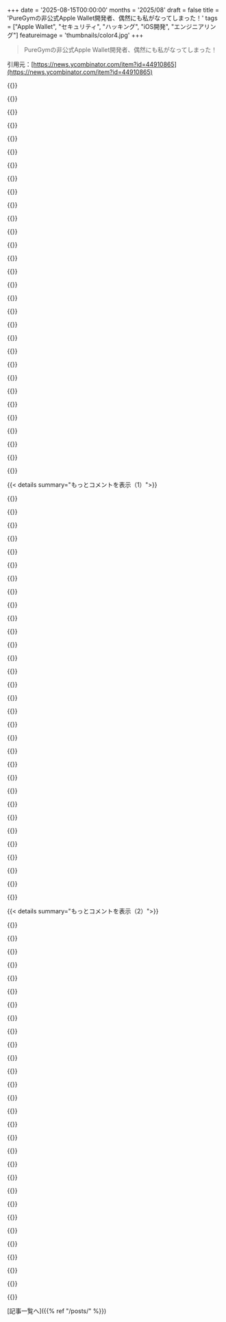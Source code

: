 +++
date = '2025-08-15T00:00:00'
months = '2025/08'
draft = false
title = 'PureGymの非公式Apple Wallet開発者、偶然にも私がなってしまった！'
tags = ["Apple Wallet", "セキュリティ", "ハッキング", "iOS開発", "エンジニアリング"]
featureimage = 'thumbnails/color4.jpg'
+++

> PureGymの非公式Apple Wallet開発者、偶然にも私がなってしまった！

引用元：[https://news.ycombinator.com/item?id=44910865](https://news.ycombinator.com/item?id=44910865)




{{<matomeQuote body="これ、すごい投稿だね！エンジニアの本質を捉えてる。面白くて、興味深くて、感動するよ。おめでとう！君は心底ハッカーだね。<br>アメリカでPureGymに入った時PINをもらったんだけど、その後退会したらChromeからPINが侵害されたって通知が来たんだ。2年後にまたアメリカに行って再入会したら、同じPINを受け取ったんだよ。これってとんでもないレッドフラグだよね。<br>アプリのトークンとPINにも興味津々で、ハイドロマッサージチェアを起動するシステムにセキュリティ上の欠陥を見つけたのを覚えてる。PINは何でも受け入れちゃう、まったくセキュリティがないんだ。" userName="pyman" createdAt="2025/08/15 23:35:47" color="#ff5733">}}




{{<matomeQuote body="＞ChromeがPureGymのPINが侵害されたって教えてくれた<br>これは`haveibeenpwned` APIを使ってるなら、誤検知の可能性が高いね。例えばPIN「87623103」は「558B4C37F6E3FF9A5E1115C66CEF0703E3F2ADEE」にハッシュ化されるんだ。<br>`HaveIBeenPwned`から範囲「558B4」を取得して、その中で「C37F6E3FF9A5E1115C66CEF0703E3F2ADEE」を探すと、それが”侵害済み”で3回見つかってるってわかるんだよ。URL: https://api.pwnedpasswords.com/range/558B4" userName="eterm" createdAt="2025/08/15 23:51:50" color="#45d325">}}




{{<matomeQuote body="もし誰かが気になってるなら、すべての8桁PINが”侵害済み”というわけじゃないけど、多くはそうだし、自動化されるシナリオでは8桁PINのセキュリティは当然限定的だよ。<br>`haveibeenpwned`データセットにすでにある例を見つけるために、簡単なスクリプトを書いたんだ。<br>```<br>  var httpClient = new System.Net.Http.HttpClient();<br>  httpClient.BaseAddress = new Uri(”https://api.pwnedpasswords.com/”);<br><br>  while (true)<br>  {<br>   var password = string.Join(””, Enumerable.Range(0, 8).Select(e =＞ Random.Shared.Next(0, 10)));<br><br>   var hash = Convert.ToHexString(System.Security.Cryptography.SHA1.HashData(Encoding.UTF8.GetBytes(password)));<br><br>   var passwordRange = await httpClient.GetAsync($”range/{hash.Substring(0, 5)}”);<br><br>   passwordRange.EnsureSuccessStatusCode();<br><br>   var allhashes = await passwordRange.Content.ReadAsStringAsync();<br><br>   var splitHashes = allhashes.Split(Environment.NewLine);<br>   <br>   var compromised = splitHashes.SingleOrDefault(h =＞ h.StartsWith(hash.Substring(5)));<br>   <br>   if (compromised != null)<br>   {<br>    Console.WriteLine($”Password {password} Compromised! Found {compromised.Split(’:’)[1]} time(s)”);<br>    Console.WriteLine($”Hash: {hash}”);<br>    return;<br>   }<br>   await System.Threading.Tasks.Task.Delay(1_000);<br>  }<br>```<br>これまでに見た中で”最も侵害された”PINは”17385382”で、DBに驚くべき119回も登録されてるんだ。すべてのPINを調べて統計を集めるのに数時間しかかからないだろうね。" userName="eterm" createdAt="2025/08/16 00:09:45" color="#ff5c5c">}}




{{<matomeQuote body="＞すべての8桁PINが”侵害済み”というわけじゃない<br>いや、それは違うよ。全部だよ。850MBのテキストファイルで全部送ってあげられるよ。かなり圧縮できると思うけどね。" userName="cornholio" createdAt="2025/08/16 07:01:06" color="">}}




{{<matomeQuote body="僕が”侵害済み”を引用符で囲んだのには理由があるんだ。それは、すべての8桁の数字がまだ`haveibeenpwned`でフラグ付けされているわけじゃないって意味だよ。もちろん、それらが実際に安全なパスワードになる世界なんてないし、だからそれをパスワードとして扱うのはちょっとおかしいと思うんだ。" userName="eterm" createdAt="2025/08/17 06:51:58" color="#ff33a1">}}




{{<matomeQuote body="＞17385382<br>それってUnixタイムスタンプの9桁PINを切り詰めたやつだよ。" userName="charcircuit" createdAt="2025/08/16 02:06:53" color="#ff33a1">}}




{{<matomeQuote body="うん、まあ、すべての8桁の数字を列挙したら、そりゃあより大きな数字の一部も見つかるのは当然だよね。" userName="nkrisc" createdAt="2025/08/16 09:22:51" color="">}}




{{<matomeQuote body="ちょっと無理があるんじゃない？その時間について何か特別なことでもあるの？" userName="londons_explore" createdAt="2025/08/16 06:15:08" color="">}}




{{<matomeQuote body="現在時刻を8桁に切り詰めても、2025年2月2日以降のすべてのタイムスタンプがこの結果（PIN「17385382」）を返すんだよ。" userName="echoangle" createdAt="2025/08/16 20:52:14" color="#ff5733">}}




{{<matomeQuote body="は？2025年2月2日のタイムスタンプしかないんだけど。<br>この日に何があったんだ？" userName="londons_explore" createdAt="2025/08/17 11:02:54" color="">}}




{{<matomeQuote body="最近こればっかり。ClaudeでUIモックアップ作ってたら、パスワードフィールドに1234とかasdfって入力してたんだ。そしたらChromeが「お前のパスワード、pwnedされてんぞ！」って騒ぎ出すんだよね。" userName="qingcharles" createdAt="2025/08/17 00:17:23" color="#38d3d3">}}




{{<matomeQuote body="私も全く別のジムチェーンだけど、同じドアシステム使ってるところで同じPINを受け取ったことあるよ。あんたが言う通り、エントロピー源が少ないっていう大きなレッドフラグだよね。" userName="yodelshady" createdAt="2025/08/16 08:47:41" color="#ff5733">}}




{{<matomeQuote body="一番心配なのは、もしACSが新しいPINを発行できないと交換できないってこと。もしPINが1つでも漏れたら、システム総入れ替えまで誰でも入り放題じゃん。PINリスト全体が漏れたら、もう終わりだよ。" userName="pyman" createdAt="2025/08/17 11:03:24" color="#45d325">}}




{{<matomeQuote body="それか、単に以前解約したアカウントを再有効化したら、まだPINが紐づいてたってことかもね。" userName="thefreeman" createdAt="2025/08/16 14:55:32" color="#ff5c5c">}}




{{<matomeQuote body="PureGymってアメリカのどこにあるの？UKにしか見当たらないんだけど。" userName="firesteelrain" createdAt="2025/08/16 17:15:45" color="">}}




{{<matomeQuote body="https://www.purefitness.com/" userName="pyman" createdAt="2025/08/16 20:03:49" color="">}}




{{<matomeQuote body="PureFitnessってPureGymと同じなの？正直わかんない。" userName="firesteelrain" createdAt="2025/08/16 20:41:59" color="">}}




{{<matomeQuote body="PureGymで”USA”をクリックするとPureFitnessに飛ぶよ。昔はそうじゃなかったのかもしれないけど。" userName="qingcharles" createdAt="2025/08/17 00:19:44" color="#ff5c5c">}}




{{<matomeQuote body="iOS版PureGymアプリのお気に入り（意味不明な）機能は、開くと聞いてるオーディオが止まるところだよ。まるで別のオーディオアプリを開いたみたいにね。でも音は一切鳴ってないんだ。マジおかしい。" userName="Roonerelli" createdAt="2025/08/16 09:08:14" color="">}}




{{<matomeQuote body="アプリが他のオーディオを止めるの、2つの可能性が考えられるね。一つはアプリが排他的オーディオコンテキストを要求してる場合。もう一つは、スクリーンショット防止技術で使われる動画がオーディオを乗っ取ってるのかも。" userName="urbandw311er" createdAt="2025/08/16 09:59:48" color="#ff33a1">}}




{{<matomeQuote body="AndroidのSubwayアプリでもこれあったな。たぶん動画のせいだと思うけど、セキュリティ目的じゃなくて、ただの派手なスプラッシュスクリーンアニメーションが、音なし設定を忘れてただけなんじゃないかな。" userName="figgyc" createdAt="2025/08/16 12:22:20" color="#ff5733">}}




{{<matomeQuote body="安っぽいアプリの共通点だよね。理由不明なバグだらけで、全然直そうとしないんだ。うちの銀行アプリも連絡先にアクセス許可しないと送金できないバグがあるし、こういうのがひどいアプリの見分け方だよね。" userName="bapak" createdAt="2025/08/16 11:57:23" color="#ff5733">}}




{{<matomeQuote body="Appleもこの問題、直さないんだよね。アプリがPodcastを何度も止めるのに、止められないのは困る。AirPods使ってないとアプリを開いたまま自分のオーディオを再開するのも無理だし、なんとかしてほしいよ。" userName="hombre_fatal" createdAt="2025/08/16 14:51:10" color="">}}




{{<matomeQuote body="オーディオアプリって、バックグラウンドで動くための権限がもっと大きいんだよね？それと関係あるんじゃないかなって、ちょっと思った。" userName="burnerthrow008" createdAt="2025/08/16 09:39:07" color="">}}




{{<matomeQuote body="AndroidのTechnogymアプリも同じだよ。新しいフィットネス機器に接続するたびにオーディオが止まるんだ。本当にイライラする！" userName="mattuk89" createdAt="2025/08/16 23:42:58" color="">}}




{{<matomeQuote body="「英国の天気とプロテインシェイクまみれのキーパッドは古いPINでOKなのに、デジタルQRコードはNSAがうらやむような暗号が必要」って記述、すごくいい文章だね！" userName="JSR_FDED" createdAt="2025/08/16 04:53:42" color="">}}




{{<matomeQuote body="この記事、LLMが書いたみたいに読める人いる？別に悪いことじゃないけど、ちょっと頑張りすぎてる感じがするんだよね。" userName="isubkhankulov" createdAt="2025/08/17 06:38:10" color="">}}




{{<matomeQuote body="写真のフィルターが受け入れられるのに何年もかかったみたいに、テキストも同じようになると思う。この記事は、LLMで編集されてようがそうでなかろうが、素晴らしいブログ記事だよ。" userName="pyman" createdAt="2025/08/17 12:24:01" color="">}}




{{<matomeQuote body="「Apple Walletを実装しない理由」だって？スクリーンショット見る限り、モバイル向けウェブサイトのラッパーかFlutterみたいな感じだから、AppleのAPIに詳しい開発者は社内にいないんじゃないかな。" userName="frankus" createdAt="2025/08/15 22:39:04" color="#38d3d3">}}




{{<matomeQuote body="GoogleとかStack Overflow、LLMとかあるのに、なんで企業は学べねーんだろ？UXなんて誰も気にしてないんだよ。前の開発チームはもういないし、残ってるのは一番安上がりなエンジニアだけってのが俺の皮肉な見方だね。" userName="cedws" createdAt="2025/08/16 02:02:15" color="">}}




{{< details summary="もっとコメントを表示（1）">}}

{{<matomeQuote body="フィットネス業界で働いてた時、通知機能の話になったんだけどさ。8つも部署があってさ、結局「ジムの清潔度を尋ねる通知」がいいってなったんだよ。「安全だから」ってアホか。委員会は技術わかんないし、政治的だし、会員を怖がらせるのをめちゃくちゃ恐れてるんだよな。" userName="withinboredom" createdAt="2025/08/16 09:32:27" color="#ff5c5c">}}




{{<matomeQuote body="「通知は必要」って懸念は合ってたのに、結局バカみたいな通知にしたってのがスゲーな。天気を聞く通知とかと一緒じゃん。だから俺はジムアプリは絶対使わねえって言ったんだよ。通知の明確な必要性がないなら、なんでそんなもん追加すんだ？" userName="ndriscoll" createdAt="2025/08/16 11:53:25" color="">}}




{{<matomeQuote body="元々はクラスのキャンセルとか変更の通知を考えてたんだけどさ、彼らは「キャンセルになったクラスでも、人がジムに来てくれる方が、全然来ないよりマシ」って考えたんだよ。" userName="withinboredom" createdAt="2025/08/16 11:56:33" color="">}}




{{<matomeQuote body="専門外のエンジニアが仕事しながら学ぶってやり方だと、マジで変なコードとひどいユーザーエクスペリエンスになるんだよ。俺も何回か経験あるけど、長期的に見ると最悪。最初に書いたコードがすぐレガシーになっちまって、それがずっと残るんだからな。" userName="spcebar" createdAt="2025/08/16 15:39:03" color="#ff5733">}}




{{<matomeQuote body="「彼ら」って誰のこと？ほとんどの会社はプログラマーなんて雇ってないよ。アプリは安いコンサルタントに外注されてるんだから。" userName="troupo" createdAt="2025/08/16 06:58:32" color="">}}




{{<matomeQuote body="ジムアプリなんて、記事にもあるようにそんなに変える必要ねーだろ。UXも実際「まあまあ」だし、モバイルサイトのラッパーだけど十分使えてるよ。" userName="extraisland" createdAt="2025/08/16 02:45:00" color="">}}




{{<matomeQuote body="PureGym使ってたけど、著者が言うようにアプリは最悪だよ。電波良くても30秒以上「ウォームアップ」とか意味不明。俺は今すぐQRコードが欲しいのに、ジムの外でアホみたいに待たされるんだから。" userName="cedws" createdAt="2025/08/16 03:09:38" color="#38d3d3">}}




{{<matomeQuote body="多分、彼らは気にしてないよ。「アプリがある」ってことが大事なんだろ。開発は1人か2人で、フルタイムじゃない奴がやってて、ユーザーが欲しいものより、次のプロモーションの機能作るのに時間使ってるんだ。" userName="MBCook" createdAt="2025/08/16 04:04:47" color="">}}




{{<matomeQuote body="アプリ開発は外部のスタジオがやってるんだろうな。ジムが自社でアプリ開発者を雇うことはほとんどないし。開発会社は金稼ぎと、クライアントを満足させることだけが大事なんだよ。アプリのユーザーは彼らの顧客じゃないし、せいぜい二の次だよ。" userName="stefs" createdAt="2025/08/16 16:51:20" color="#45d325">}}




{{<matomeQuote body="俺はもっとアプリ全体のデザインについて話してたんだけどね。まあ「普通」って感じかな。俺の住んでるところは北西部の田舎で電波がマジで悪くてさ。ジムの近くはほぼ圏外だったし、QRコードをスキャンしても全然認識されなくて、結局いつも8桁のコードを使ってたんだよ。iPhoneアプリでの話だけどね。<br>結局、歩いたり自転車に乗る方が好きだから解約しちゃったんだけど、今年の初めまでは使ってたよ。PureGymは安いし、設備もそこそこ良くて清潔（少なくとも俺が行ってたところはね）だから、アプリがちょっとクソなのは別にどうでもいい問題だったかな。" userName="extraisland" createdAt="2025/08/16 04:05:38" color="">}}




{{<matomeQuote body="まさにそれだよ！ジムアプリで一番大事なのは、ジムに入れることだろ！" userName="vendiddy" createdAt="2025/08/16 06:49:14" color="">}}




{{<matomeQuote body="アプリはPureGymのコアビジネスじゃないんだよ。俺ならアプリのUX改善に20万ポンド使うより、ジムにスクワットラックを増やすのに使ってほしいね。8桁の入館コードを覚えちゃえば、アプリなんて開かなくて済むし。" userName="OtherShrezzing" createdAt="2025/08/16 09:35:33" color="#45d325">}}




{{<matomeQuote body="OPはたった週末だけで、アプリの使い勝手を「ちょっとイライラする」状態から「めちゃくちゃ便利」に変えたんだろ。顧客体験を改善するために必要な予算はほぼゼロなのに、PureGymの誰も体験が本当に良くないって評価してないんだろうな。彼らにはそうする経験や専門知識がないんだと思うよ。" userName="jonathanlydall" createdAt="2025/08/16 10:44:16" color="#ff5733">}}




{{<matomeQuote body="たぶんインドかどっかの安い労働力を使ってるんだろ。一番安い入札額で契約が決まったんだろうな。" userName="sammy2255" createdAt="2025/08/16 03:35:42" color="">}}




{{<matomeQuote body="これだよな。有名なジムチェーンのコアビジネスは会員獲得と解約を難しくすることであって、開発じゃない。運が良ければ、数人の自社ウェブ開発者がウェブサイトとデータベースのメンテをしてて、アプリは業者に「アプリっぽく動くように作ってくれ」って頼んでる感じだろう。運が悪ければ、全部ウェブ運用を外部委託してて、H2をH3に変えたいって言うだけでも毎回金を巻き上げられてるんだよ。" userName="toyg" createdAt="2025/08/16 08:11:37" color="#ff5c5c">}}




{{<matomeQuote body="それが全部の問題だろ？自動車会社のコアビジネスはソフトウェアじゃないけど、ソフトウェア会社に叩きのめされてるじゃん。ソフトウェア会社に潰されるまでは、お前はソフトウェア会社じゃないんだよ。" userName="bapak" createdAt="2025/08/16 12:00:09" color="#ff5733">}}




{{<matomeQuote body="PureGymはどうやったらもっと解約しやすくなるんだ？俺、数ヶ月前にアプリで解約できた気がするんだけどな。" userName="aembleton" createdAt="2025/08/16 11:32:46" color="">}}




{{<matomeQuote body="Apple Walletに対応させたら、Android Walletも対応させなきゃいけないし、そうすると保守するコードが増えるじゃん。でも、自社アプリを起動した時に常にQRコードを表示するようにできるだろ。" userName="pastorhudson" createdAt="2025/08/16 00:13:37" color="#ff5733">}}




{{<matomeQuote body="俺もPureGymのアプリ使ってるけど、前はPINコード使ってたんだよな。アプリってさ、ウェブサイトのラッパーみたいに見えるんだよね。" userName="extraisland" createdAt="2025/08/16 02:20:20" color="">}}




{{<matomeQuote body="良い記事だったよ！俺もオランダのTrainMoreで似たような経験をしたんだ。NFCキーフォブが30秒ごとに変わるQRコードに置き換えられたんだよね。俺はWallet連携を使わないから、ネイティブアプリは作らなかったな。<br>これについてはここで書いたよ: https://blog.davidv.dev/posts/trainmore-re/" userName="deivid" createdAt="2025/08/16 09:47:16" color="#38d3d3">}}




{{<matomeQuote body="”もしその機能を開発したら、我々がそれを所有しなきゃいけなくなる。””その通りだ、2028年のロードマップに載せておこう。”<br>これが少なくとも、俺がTech業界で経験することかな。" userName="sb8244" createdAt="2025/08/15 22:36:44" color="">}}




{{<matomeQuote body="部門会議でロードマップや計画を話し合うときの経験だと、”それは俺たちに金をもたらすのか？だって、やることにはコストがかかるんだぞ。”って感じなんだよ（やることリストと欲しいものリストはホントに長いしね）。<br>PureGymが今できるベストなこと？そのアプリ作った奴に数千ドル払って、一生涯のメンバーシップを与えればいいんだよ。" userName="subscribed" createdAt="2025/08/16 02:41:29" color="#785bff">}}




{{<matomeQuote body="”とっておきの情報？8桁のジムのドアのPINコードがAPIパスワードで、多分自分で設定してないってこと。”<br>失敗回数にレート制限があるといいんだけどな。誰かのEメールアドレスを知っていたら、すぐにAPIアクセスできちゃうってこと？あと、要求できるスコープが適切に制限されていることを信じてるよ？" userName="eterm" createdAt="2025/08/15 23:36:28" color="#ff5733">}}




{{<matomeQuote body="もっとすごいのは、コードが予測可能で、間違った試行をしてもジムのドアにロックアウト機能がないってことだな。俺が登録した時は、コードの形式が「アカウント作成時の分][2桁の乱数][誕生日の日（または月）][誕生年」だったんだ。例えば、＜59341295＞は59分に登録して誕生日が1995年12月の人ってこと。もし誰かの誕生月を知ってたら、6000通りのコードをループで試せばアクセスコードがわかるんだぜ。俺のジムだと、PTコーチがクライアントの誕生日を大声で祝ったりしてたし、乱数がジムでの登録ごとに増えるただの整数だったとしても驚かないね。" userName="OtherShrezzing" createdAt="2025/08/16 09:13:48" color="#38d3d3">}}




{{<matomeQuote body="OPだよ！<br>＞その後すぐにAPIアクセスできるってこと？<br>そう、その通り。まだレート制限には当たってないけど、公式アプリやウェブサイトの経験からすると、失敗した試行にはかなり寛容なんだ。<br>記事中のスコープは公式アプリやGitHubの他の非公式クライアント[1][2]が使ってるものだから、それ以上の選択肢は疑わしいね。<br>[1] https://github.com/0wain/puregym-api-php-wrapper/blob/main/s...<br>[2] https://github.com/2t6h/puregym-attendance/blob/main/puregym..." userName="valzevul" createdAt="2025/08/16 06:15:04" color="#785bff">}}




{{<matomeQuote body="＞彼らに作ってくれと頼まれた回数: 23<br>＞著作権法を説明しなければならなかった回数: 23<br>Apple WalletにQRコードを入れるアプリを共有することが、なんで著作権法を侵害するのか、俺にははっきりしないんだよね。これって、アプリやその著作物コンテンツを再配布する必要はないはずだし。「不正な」API使用は利用規約違反かもしれないけど、それは違法じゃないでしょ。" userName="NoahZuniga" createdAt="2025/08/16 15:23:34" color="">}}




{{<matomeQuote body="アメリカならそうじゃないだろうけど、これはイギリスの話だろ。イギリスは、何が著作権の対象で何がそうじゃないかについて、アメリカと同じ見解を持ってないんだよ。（漠然とした意見に反して、アメリカはイギリスやEUよりも「いや、そんなことは止められない」って言うのが得意なんだ。）" userName="cxr" createdAt="2025/08/16 19:20:19" color="#ff5733">}}




{{<matomeQuote body="アメリカだと、Computer Fraud and Abuse Actがコンピュータシステムへの不正アクセスを違法にしてるんだ。「不正」ってのは、利用規約違反を含むって解釈されることもあるんだよ。だから、誰も読まないクリック同意契約で、公式アプリだけがサービスへのアクセスを許可されてるって書いてあったら、サードパーティのアプリを使ってアクセスするのは犯罪になる可能性もあるってことだね。" userName="wat10000" createdAt="2025/08/16 19:36:01" color="#45d325">}}




{{<matomeQuote body="これ、イギリスの話だよ。" userName="jt2190" createdAt="2025/08/16 22:18:42" color="">}}




{{<matomeQuote body="下のコメントでも似たこと書いたけど、PureGymアプリでAPI使うのがOKなら、なんで俺が同じAPIをサードパーティ製アプリで使っちゃダメなの？ もしアプリが8桁のPINをローカル保存するだけなら、何が問題なの？" userName="jt2190" createdAt="2025/08/16 15:35:17" color="#ff5c5c">}}

{{</details>}}




{{< details summary="もっとコメントを表示（2）">}}

{{<matomeQuote body="OPだよ。‟著作権法”は適当な略称だったけど、‟不法行為法”よりはマシかな。PureGymの利用規約（T&Cs）には、PINを友達と共有するのを防ぐためのバカ長い‟PIN乱用ポリシー”があるんだ。PINを‟意図的に他人に提供”したら、会員資格取り消しや利用料の遡及請求だって。サードパーティアプリにPIN入力するのが‟意図的な提供”に当たるか、俺は弁護士じゃないからテストケースにはなりたくない。たぶんアカウントを大量にBANするだろうね。<br>でも今考えたら、スクワットラックはいつも混んでるから、同じ時間に行く人にアプリを配るのもアリかもね。<br>[1] https://www.puregym.com/membership-terms-conditions/" userName="valzevul" createdAt="2025/08/16 15:54:44" color="#ff33a1">}}




{{<matomeQuote body="＞サードパーティのサイトやアプリにPINを入力するのが‟意図的な提供”に当たるか、俺は弁護士じゃないからテストケースにはなりたくない。君のiOSアプリはPINをデバイスに保存し、共有しないように設計するだろうね。それで基本認証はできるはず。それでも‟サードパーティとの共有”と見なされる可能性はあるけど、(a)彼らはなかなか気づかないだろうし、(b)普通はC&D（中止・停止）命令から始めるだろう。莫大な弁護士費用をかけてすぐに訴訟を起こすなんて、よほど金持ちで何か得るものがないとしないよ。" userName="jt2190" createdAt="2025/08/16 16:02:54" color="#ff5733">}}




{{<matomeQuote body="こう考えてみて。店で現金払いをしたら、店員がお釣りくれるのはOKだよね。でも、自分でレジ開けて金を取ったら、警察呼ばれるよ。つまり、‟できる”ってことと、‟やっていい”ってことは違うんだ。" userName="AlienRobot" createdAt="2025/08/16 17:45:29" color="#45d325">}}




{{<matomeQuote body="えっと、レジから何も盗まず、店員を襲わない限りは違法行為じゃないよ（警察呼ばれてもね）。君の例えは失敗だね。" userName="NoahZuniga" createdAt="2025/08/16 18:39:26" color="">}}




{{<matomeQuote body="セキュリティシアターの話ね。俺のゴミ会社は、ログインして請求書を払うためだけに、メールとパスワードだけじゃなくてセキュリティの質問まで要求してくるんだ。たとえば‟好きな本”とか。しかも大文字小文字の区別ありでさ。誰かが、俺のパスワードを盗んで請求書を払うのを防ぐために、こんなの書いたんだろうな。" userName="x0x0" createdAt="2025/08/15 22:52:55" color="#785bff">}}




{{<matomeQuote body="昔はどの会社も、明日にはFacebookみたいにユーザーが百万人に増えると思って、複雑で超スケーラブルなアーキテクチャを築こうとしてたよね。でも今はみんなExperianみたいに、明日には百万人のハッカーに個人情報を盗まれるって思ってる。" userName="jerlam" createdAt="2025/08/15 23:16:38" color="#38d3d3">}}




{{<matomeQuote body="＞今はみんなExperianみたいに、明日には百万人のハッカーに個人情報を盗まれるって思ってる。でも、これは実際に今の話だよ…大きなデータ漏洩を聞かない週なんてない。数ヶ月前、俺の会社もハッキングされたんだ。CEOがGod-tierのグローバル管理者権限のOIDC/SSOログインに2FAを有効にしてなくて、誰かが社内ログインページを見つけて侵入、Twilioのアカウントキーを見つけてスパマーに売っぱらったんだ。そいつは顧客にスパムSMSを送った（幸い変更不能なアクセスログはそれ以上の侵入がないことを示してたけどね）。こんなつまらないSaaSの仕事でもこんなことが起きるんだから、普通のHNユーザーである俺に起こるなら、誰にでも起こるよ。昔のオフィスの近くの病院にだってね。<br>結論：俺たちは終わってる。<br>[1] https://therecord.media/seattle-fred-hutch-cancer-center-ran..." userName="DaiPlusPlus" createdAt="2025/08/15 23:58:57" color="#ff5733">}}




{{<matomeQuote body="実際のところ、俺が行ったほとんどのジムは、アカウント番号付きのキーホルダー型バーコードをくれるだけで、それで問題なく使えるんだ。スキャンすれば会員かどうかが確認されて、受付のPCに顔写真が表示されるくらい。複雑な暗号なんていらない。ジムがアプリ必須なんて、俺は絶対無理だな。特に技術者がなんでそんなの我慢できるのか、理解できないよ。" userName="ndriscoll" createdAt="2025/08/16 00:20:16" color="#ff5c5c">}}




{{<matomeQuote body="なぜ技術者でもあんなアプリに我慢するのかって？<br>それはね、他のジムへのアクセスがめっちゃ大変で、ただでさえ行くモチベーション保つの難しいからなんだ。俺の選択肢は「クソみたいなアプリ」か「ジムに行かない」しかない。全てが技術的に完璧なわけじゃないし、開発者やプロダクトマネージャーのバカげた判断に付き合うしかない時だってあるんだよ。" userName="kassner" createdAt="2025/08/17 08:38:24" color="#ff5733">}}




{{<matomeQuote body="それからね、こういう会社ってセキュリティもスケーリングと同じくらいひどいんだよ。Experianの件みたいに、サーバーが破られたのにユーザーのアカウントが盗まれたって勘違いしてる。組織的にすら理解できてないんだ。ユーザーに過剰な”セキュリティ”コントロールを押し付けるのは、規制すべきだよね。マジで情けない。" userName="throw10920" createdAt="2025/08/16 03:44:39" color="#785bff">}}




{{<matomeQuote body="「ゴミ企業がメールとパス、さらに秘密の質問まで要求するなんて」って言うけど、むしろ感謝すべきでしょ。だって俺、ゴミのパスワードと、Bitcoinウォレットや証券口座、不倫相手探しアプリのパスワード、全部同じにしてるんだからさ。" userName="m463" createdAt="2025/08/16 01:54:57" color="#ff5733">}}




{{<matomeQuote body="うちの電力会社、前は請求額をメールに書いてくれてたのに、アプリ作ってメールからは金額消しやがった！アプリ開いて金額見ろってことだろ。イラつくから、アプリでの支払い機能は無視して、ずっと使ってる銀行アプリで払い続けてるんだ。ほんと、バカバカしいよ。" userName="noisy_boy" createdAt="2025/08/16 04:01:08" color="#ff33a1">}}




{{<matomeQuote body="企業が毎回認証を求めるのは、デバイスIDやCookieを顧客記録と照合するためだよ。Cookieってすぐ期限切れるから、毎月やらせたがるんだよね。<br>もっと詳しく知りたければ、このブログを読んでみて。https://hightouch.com/blog/what-is-identity-resolution" userName="t0mas88" createdAt="2025/08/16 07:54:45" color="#38d3d3">}}




{{<matomeQuote body="うちのスーパーの食料品配送、メール2FAが毎回強制されるんだ。だから妻と俺のどっちかが買い物する時、必ずアカウントの持ち主が横にいて二次コードを確認しなきゃいけない。もう、そのメールを自分に自動転送するように設定しちゃおうかな…っていつも思ってる。" userName="maccard" createdAt="2025/08/16 10:35:31" color="#38d3d3">}}




{{<matomeQuote body="最近、Russianハッカーが他人のゴミの請求書を払うのが流行ってるらしいぞ。だから会社がそれを止めるために好きな本を聞いてくるのは正しいんだよ、「ホビット」じゃなくて「hobbit」がね、ハハ。" userName="stavros" createdAt="2025/08/16 07:44:45" color="">}}




{{<matomeQuote body="きっとパスワードも6ヶ月ごとに期限切れになるんだろうな。" userName="bapak" createdAt="2025/08/16 12:04:04" color="">}}




{{<matomeQuote body="投稿者の文章、AIで調整したの？「2000年にダイヤルアップでJPEGダウンロードしてるみたい」とか、やたら気の利いた比喩表現が多いし。AIレーダーが反応しちゃったんだけど、こういう書き方って自然なのかな？俺はブログとか書いてないから、こんな凝った書き方はしないけどさ。" userName="GolDDranks" createdAt="2025/08/16 16:06:01" color="#ff5733">}}




{{<matomeQuote body="俺も同じように、テキストに奇妙な不気味の谷感があったよ。でも記事はすごく良かった。文章スキルが低い人がAIを使って書くのは全然アリだと思うし、むしろそうすべきだ。書くのが嫌とか苦手ってだけで、せっかくの素晴らしいプロジェクトが世に出ないのはもったいないからね。" userName="qingcharles" createdAt="2025/08/17 00:30:38" color="#ff5c5c">}}




{{<matomeQuote body="俺も同じ気持ちだったから、一人じゃないってわかって嬉しいぜ！" userName="GolDDranks" createdAt="2025/08/17 20:24:06" color="">}}




{{<matomeQuote body="このコメント探してたんだよね。記事自体はすごく良かったよ！" userName="bstsb" createdAt="2025/08/16 21:29:13" color="">}}




{{<matomeQuote body="あんたのコメント、AIで手直しした？HNのコメントにしてはかしこまりすぎだし、変な言葉使ってるし、それがLLM以前からの常套句って知らないだろ？AIレーダー壊れてるから直せって！" userName="CrispinS" createdAt="2025/08/16 17:21:00" color="">}}




{{<matomeQuote body="へぇ、そうなのか。なんか妙な気分なんだよ。俺が単に被害妄想なだけかもな。でも、あのgreentextsって結局AIが作ったんかね？中身は偽物っぽいけど。" userName="GolDDranks" createdAt="2025/08/16 19:04:44" color="">}}




{{<matomeQuote body="実のところ、PureGymがApple Walletを導入しないのは、ちゃんとした理由があるはず。優先順位が低いとか、利用者が0.3%しかいないってデータがあるとかね。あと、アプリのエンゲージメントが誰かのボーナスに繋がってるから、毎回オンラインクラス見せてるのかもよ。" userName="kentbrew" createdAt="2025/08/16 19:02:27" color="#ff5733">}}




{{<matomeQuote body="Apple Wallet対応って、ちゃんとやると数週間かかる大仕事なんだ。QRコードの生成とか、新サービスの監視、ダッシュボード作成とか色々。チームで設計レビューして、ドキュメントも必要だ。証明書管理も長期的な視点で見なきゃいけないし、iOSとAndroidの機能差も埋めなきゃダメ。それに、アプリの利用頻度が減るから、それが誰かのボーナスに響くってのもあるだろうな。" userName="rblatz" createdAt="2025/08/16 19:14:55" color="#ff33a1">}}




{{<matomeQuote body="元の開発者が抱える問題点は、QRコードを毎分全ユーザー分作ること。でも、QRコードの有効期限を1週間に延ばせば解決するよ。オンライン認証を使えば、負荷調整のためにQRコードを動的に変えられるし、一時的にオフラインになっても大丈夫。あと、8桁のPINコードみたいに、変わらない固定のQRコードにすればもっと楽だぜ。" userName="crote" createdAt="2025/08/16 20:37:28" color="#38d3d3">}}




{{<matomeQuote body="俺、いつも物理PINコードでジム入ってるんだよね。アプリの読み込みが安定しないの、なんか信用できなくて。今回の話で、俺の考えが正しかったって再認識できたよ！" userName="poisonwomb" createdAt="2025/08/15 22:42:22" color="">}}




{{<matomeQuote body="PINもアプリもダメなアイデアに感じるな。俺のジムはNFCリストバンドを使ってるんだ。改札だけじゃなくてロッカーもこれで開くんだぜ。" userName="grishka" createdAt="2025/08/16 03:04:47" color="#45d325">}}




{{<matomeQuote body="実はこれ、キーフォブとしても使えるんだけど、ジムの自販機で買わなきゃいけないんだ。PINを覚える方が簡単だぜ。" userName="account-5" createdAt="2025/08/16 22:13:47" color="">}}

{{</details>}}



[記事一覧へ]({{% ref "/posts/" %}})
